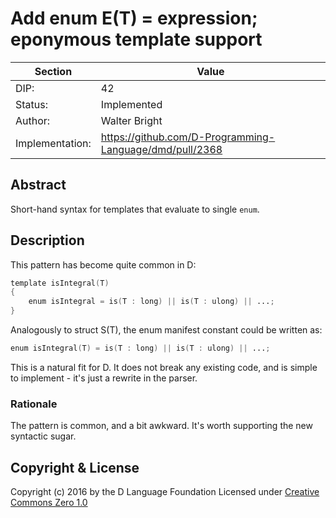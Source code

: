 # Add enum E(T) = expression; eponymous template support

| Section         | Value                                                     |
|-----------------|-----------------------------------------------------------|
| DIP:            | 42                                                        |
| Status:         | Implemented                                               |
| Author:         | Walter Bright                                             |
| Implementation: | <https://github.com/D-Programming-Language/dmd/pull/2368> |

## Abstract

Short-hand syntax for templates that evaluate to single `enum`.

## Description

This pattern has become quite common in D:

``` D
template isIntegral(T)
{
    enum isIntegral = is(T : long) || is(T : ulong) || ...;
}
```

Analogously to struct S(T), the enum manifest constant could be written as:

``` D
enum isIntegral(T) = is(T : long) || is(T : ulong) || ...;
```

This is a natural fit for D. It does not break any existing code, and is simple
to implement - it's just a rewrite in the parser.

### Rationale

The pattern is common, and a bit awkward. It's worth supporting the new syntactic sugar.

## Copyright & License

Copyright (c) 2016 by the D Language Foundation
Licensed under [Creative Commons Zero 1.0](https://creativecommons.org/publicdomain/zero/1.0/legalcode.txt)
